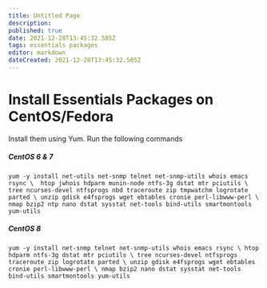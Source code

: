 ```yaml
---
title: Untitled Page
description: 
published: true
date: 2021-12-28T13:45:32.505Z
tags: essentials packages
editor: markdown
dateCreated: 2021-12-28T13:45:32.505Z
---
```


# Install Essentials Packages on CentOS/Fedora
Install them using Yum. Run the following commands

##### CentOS 6 & 7

`yum -y install net-utils net-snmp telnet net-snmp-utils whois emacs rsync \ 
htop jwhois hdparm munin-node ntfs-3g dstat mtr pciutils \
tree ncurses-devel ntfsprogs nbd traceroute zip tmpwatchm logrotate parted \
unzip gdisk e4fsprogs wget ebtables cronie perl-libwww-perl \
nmap bzip2 ntp nano dstat sysstat net-tools bind-utils smartmontools yum-utils`


##### CentOS 8

`yum -y install net-snmp telnet net-snmp-utils whois emacs rsync \
htop hdparm ntfs-3g dstat mtr pciutils \
tree ncurses-devel ntfsprogs traceroute zip logrotate parted \
unzip gdisk e4fsprogs wget ebtables cronie perl-libwww-perl \
nmap bzip2 nano dstat sysstat net-tools bind-utils smartmontools yum-utils`

